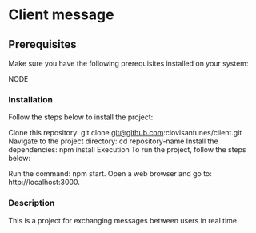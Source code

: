 # Client message

## Prerequisites
Make sure you have the following prerequisites installed on your system:

NODE

### Installation
Follow the steps below to install the project:

Clone this repository: git clone git@github.com:clovisantunes/client.git
Navigate to the project directory: cd repository-name
Install the dependencies: npm install
Execution
To run the project, follow the steps below:

Run the command: npm start.
Open a web browser and go to: http://localhost:3000.

### Description
This is a project for exchanging messages between users in real time.
